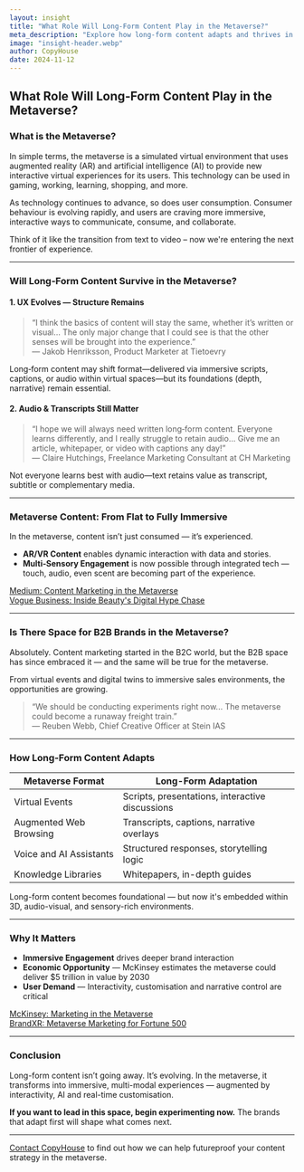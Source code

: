 ```yaml
---
layout: insight
title: "What Role Will Long-Form Content Play in the Metaverse?"
meta_description: "Explore how long-form content adapts and thrives in the immersive, user-centric world of the metaverse—from scripting to virtual storytelling."
image: "insight-header.webp"
author: CopyHouse
date: 2024-11-12
---
```


## What Role Will Long‑Form Content Play in the Metaverse?

### What is the Metaverse?

In simple terms, the metaverse is a simulated virtual environment that uses augmented reality (AR) and artificial intelligence (AI) to provide new interactive virtual experiences for its users. This technology can be used in gaming, working, learning, shopping, and more.

As technology continues to advance, so does user consumption. Consumer behaviour is evolving rapidly, and users are craving more immersive, interactive ways to communicate, consume, and collaborate.

Think of it like the transition from text to video – now we're entering the next frontier of experience.

---

### Will Long‑Form Content Survive in the Metaverse?

#### 1. UX Evolves — Structure Remains

> “I think the basics of content will stay the same, whether it’s written or visual… The only major change that I could see is that the other senses will be brought into the experience.”  
> — Jakob Henriksson, Product Marketer at Tietoevry

Long‑form content may shift format—delivered via immersive scripts, captions, or audio within virtual spaces—but its foundations (depth, narrative) remain essential.

#### 2. Audio & Transcripts Still Matter

> “I hope we will always need written long‑form content. Everyone learns differently, and I really struggle to retain audio... Give me an article, whitepaper, or video with captions any day!”  
> — Claire Hutchings, Freelance Marketing Consultant at CH Marketing

Not everyone learns best with audio—text retains value as transcript, subtitle or complementary media.

---

### Metaverse Content: From Flat to Fully Immersive

In the metaverse, content isn’t just consumed — it’s experienced.

- **AR/VR Content** enables dynamic interaction with data and stories.  
- **Multi‑Sensory Engagement** is now possible through integrated tech — touch, audio, even scent are becoming part of the experience.

[Medium: Content Marketing in the Metaverse](https://medium.com/@swatisainiofficial51/content-marketing-in-the-metaverse-a-new-era-of-content-c75585efd0d0)  
[Vogue Business: Inside Beauty's Digital Hype Chase](https://www.voguebusiness.com/story/beauty/inside-beautys-digital-hype-chase)

---

### Is There Space for B2B Brands in the Metaverse?

Absolutely. Content marketing started in the B2C world, but the B2B space has since embraced it — and the same will be true for the metaverse.

From virtual events and digital twins to immersive sales environments, the opportunities are growing.

> “We should be conducting experiments right now... The metaverse could become a runaway freight train.”  
> — Reuben Webb, Chief Creative Officer at Stein IAS

---

### How Long‑Form Content Adapts

| Metaverse Format            | Long-Form Adaptation                               |
|----------------------------|----------------------------------------------------|
| Virtual Events             | Scripts, presentations, interactive discussions   |
| Augmented Web Browsing     | Transcripts, captions, narrative overlays         |
| Voice and AI Assistants    | Structured responses, storytelling logic          |
| Knowledge Libraries        | Whitepapers, in-depth guides                      |

Long-form content becomes foundational — but now it's embedded within 3D, audio-visual, and sensory-rich environments.

---

### Why It Matters

- **Immersive Engagement** drives deeper brand interaction  
- **Economic Opportunity** — McKinsey estimates the metaverse could deliver $5 trillion in value by 2030  
- **User Demand** — Interactivity, customisation and narrative control are critical

[McKinsey: Marketing in the Metaverse](https://www.mckinsey.com/capabilities/growth-marketing-and-sales/our-insights/marketing-in-the-metaverse-an-opportunity-for-innovation-and-experimentation)  
[BrandXR: Metaverse Marketing for Fortune 500](https://www.brandxr.io/brandxr-research-report-2025-metaverse-marketing-strategies-for-fortune-500-brands)

---

### Conclusion

Long-form content isn’t going away. It’s evolving. In the metaverse, it transforms into immersive, multi-modal experiences — augmented by interactivity, AI and real-time customisation.

**If you want to lead in this space, begin experimenting now.** The brands that adapt first will shape what comes next.

---

[Contact CopyHouse](https://www.copyhouse.io/contact) to find out how we can help futureproof your content strategy in the metaverse.
